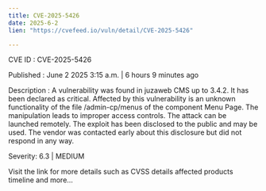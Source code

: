 ```yaml
---
title: CVE-2025-5426
date: 2025-6-2
lien: "https://cvefeed.io/vuln/detail/CVE-2025-5426"

---
```


CVE ID : CVE-2025-5426

Published :  June 2
2025
3:15 a.m. | 6 hours
9 minutes ago

Description : A vulnerability was found in juzaweb CMS up to 3.4.2. It has been declared as critical. Affected by this vulnerability is an unknown functionality of the file /admin-cp/menus of the component Menu Page. The manipulation leads to improper access controls. The attack can be launched remotely. The exploit has been disclosed to the public and may be used. The vendor was contacted early about this disclosure but did not respond in any way.

Severity: 6.3 | MEDIUM

Visit the link for more details
such as CVSS details
affected products
timeline
and more...
